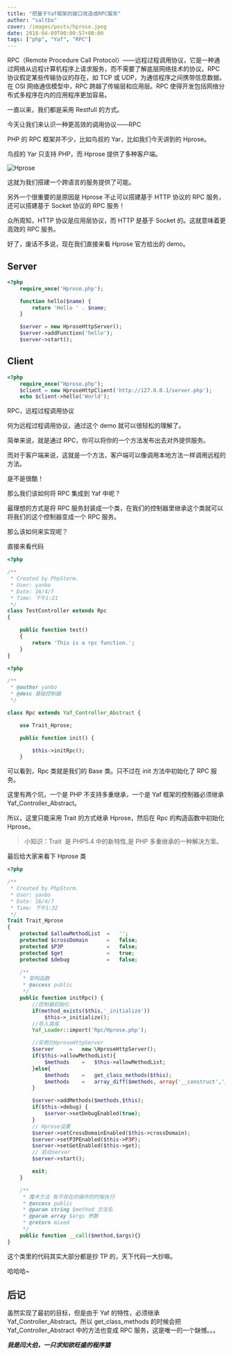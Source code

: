 ```yaml
---
title: "把基于Yaf框架的接口改造成RPC服务"
author: "saltbo"
cover: /images/posts/hprose.jpeg
date: 2018-04-09T00:00:57+08:00
tags: ["php", "Yaf", "RPC"]
---
```


RPC（Remote Procedure Call Protocol）——远程过程调用协议，它是一种通过网络从远程计算机程序上请求服务，而不需要了解底层网络技术的协议。RPC 协议假定某些传输协议的存在，如 TCP 或 UDP，为通信程序之间携带信息数据。在 OSI 网络通信模型中，RPC 跨越了传输层和应用层。RPC 使得开发包括网络分布式多程序在内的应用程序更加容易。

<!-- more -->

一直以来，我们都是采用 Restfull 的方式。

今天让我们来认识一种更高效的调用协议——RPC

PHP 的 RPC 框架并不少，比如鸟叔的 Yar，比如我们今天讲到的 Hprose。

鸟叔的 Yar 只支持 PHP，而 Hprose 提供了多种客户端。

![Hprose](https://static.saltbo.cn/images/1240-20200731233943992.png)

这就为我们搭建一个跨语言的服务提供了可能。

另外一个很重要的是原因是 Hprose 不止可以搭建基于 HTTP 协议的 RPC 服务，还可以搭建基于 Socket 协议的 RPC 服务！

众所周知，HTTP 协议是应用层协议，而 HTTP 是基于 Socket 的。这就意味着更高效的 RPC 服务。

好了，废话不多说，现在我们直接来看 Hprose 官方给出的 demo。

## Server

```php
<?php
    require_once('Hprose.php');

    function hello($name) {
        return 'Hello ' . $name;
    }

    $server = new HproseHttpServer();
    $server->addFunction('hello');
    $server->start();
```

## Client

```php
<?php
    require_once("Hprose.php");
    $client = new HproseHttpClient('http://127.0.0.1/server.php');
    echo $client->hello('World');
```

RPC，远程过程调用协议

何为远程过程调用协议，通过这个 demo 就可以很轻松的理解了。

简单来说，就是通过 RPC，你可以将你的一个方法发布出去对外提供服务。

而对于客户端来说，这就是一个方法，客户端可以像调用本地方法一样调用远程的方法。

是不是很酷！

那么我们该如何将 RPC 集成到 Yaf 中呢？

最理想的方式是将 RPC 服务封装成一个类，在我们的控制器里继承这个类就可以将我们的这个控制器变成一个 RPC 服务。

那么该如何来实现呢？

直接来看代码

```php
<?php

/**
 * Created by PhpStorm.
 * User: yanbo
 * Date: 16/4/7
 * Time: 下午1:21
 */
class TestController extends Rpc
{

    public function test()
    {
        return 'This is a rpc function.';
    }
}
```

```php
<?php

/**
 * @author yanbo
 * @desc 基础控制器
 */

class Rpc extends Yaf_Controller_Abstract {

    use Trait_Hprose;

    public function init() {

        $this->initRpc();
    }
```

可以看到，Rpc 类就是我们的 Base 类。只不过在 init 方法中初始化了 RPC 服务。

这里有两个坑，一个是 PHP 不支持多重继承，一个是 Yaf 框架的控制器必须继承 Yaf_Controller_Abstract。

所以，这里只能采用 Trait 的方式继承 Hprose，然后在 Rpc 的构造函数中初始化 Hprose。

> 小知识：Trait  是 PHP5.4 中的新特性,是 PHP 多重继承的一种解决方案。

最后给大家来看下 Hprose 类

```php
<?php

/**
 * Created by PhpStorm.
 * User: yanbo
 * Date: 16/4/7
 * Time: 下午1:32
 */
Trait Trait_Hprose
{
    protected $allowMethodList  =   '';
    protected $crossDomain      =   false;
    protected $P3P              =   false;
    protected $get              =   true;
    protected $debug            =   false;

    /**
     * 架构函数
     * @access public
     */
    public function initRpc() {
        //控制器初始化
        if(method_exists($this,'_initialize'))
            $this->_initialize();
        //导入类库
        Yaf_Loader::import('Rpc/Hprose.php');

        //实例化HproseHttpServer
        $server     =   new \HproseHttpServer();
        if($this->allowMethodList){
            $methods    =   $this->allowMethodList;
        }else{
            $methods    =   get_class_methods($this);
            $methods    =   array_diff($methods, array('__construct','__call','_initialize', '__destruct', 'init', 'indexAction'));
        }

        $server->addMethods($methods,$this);
        if($this->debug) {
            $server->setDebugEnabled(true);
        }
        // Hprose设置
        $server->setCrossDomainEnabled($this->crossDomain);
        $server->setP3PEnabled($this->P3P);
        $server->setGetEnabled($this->get);
        // 启动server
        $server->start();

        exit;
    }

    /**
     * 魔术方法 有不存在的操作的时候执行
     * @access public
     * @param string $method 方法名
     * @param array $args 参数
     * @return mixed
     */
    public function __call($method,$args){}
}
```

这个类里的代码其实大部分都是抄 TP 的，天下代码一大抄嘛。

哈哈哈~

## 后记

虽然实现了最初的目标，但是由于 Yaf 的特性，必须继承 Yaf_Controller_Abstract。所以 get_class_methods 的时候会把 Yaf_Controller_Abstract 中的方法也变成 RPC 服务，这是唯一的一个缺憾。。。

**_我是闫大伯，一只求知欲旺盛的程序猿_**
